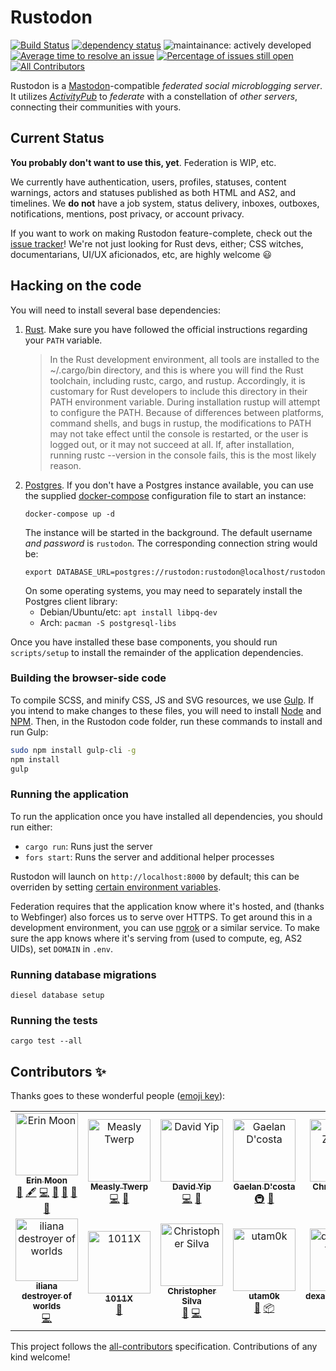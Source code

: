 # Rustodon
[![Build Status](https://travis-ci.org/rustodon/rustodon.svg?branch=master)](https://travis-ci.org/rustodon/rustodon) [![dependency status](https://deps.rs/repo/github/rustodon/rustodon/status.svg)](https://deps.rs/repo/github/rustodon/rustodon) ![maintainance: actively developed](https://img.shields.io/badge/maintenance-actively%20developed-brightgreen.svg) [![Average time to resolve an issue](http://isitmaintained.com/badge/resolution/rustodon/rustodon.svg)](http://isitmaintained.com/project/rustodon/rustodon "Average time to resolve an issue") [![Percentage of issues still open](http://isitmaintained.com/badge/open/rustodon/rustodon.svg)](http://isitmaintained.com/project/rustodon/rustodon "Percentage of issues still open") [![All Contributors](https://img.shields.io/badge/all_contributors-13-orange.svg?style=flat-square)](#contributors)


Rustodon is a [Mastodon](https://joinmastodon.org)-compatible _federated social microblogging server_. It utilizes [_ActivityPub_](http://activitypub.rocks) to _federate_ with a constellation of _other servers_, connecting their communities with yours.

## Current Status
**You probably don't want to use this, yet**. Federation is WIP, etc.

We currently have authentication, users, profiles, statuses, content warnings, actors and statuses published as both HTML and AS2, and timelines.
We **do not** have a job system, status delivery, inboxes, outboxes, notifications, mentions, post privacy, or account privacy.

If you want to work on making Rustodon feature-complete, check out the [issue tracker](https://github.com/rustodon/rustodon/issues)! We're not just looking for Rust devs, either; CSS witches, documentarians, UI/UX aficionados, etc, are highly welcome :smiley:

## Hacking on the code

You will need to install several base dependencies:

1. [Rust](https://www.rust-lang.org/en-US/install.html). Make sure you have followed the official instructions regarding your `PATH` variable.
   > In the Rust development environment, all tools are installed to the ~/.cargo/bin directory, and this is where you will find the Rust toolchain, including rustc, cargo, and rustup.
   > Accordingly, it is customary for Rust developers to include this directory in their PATH environment variable. During installation rustup will attempt to configure the PATH. Because of differences between platforms, command shells, and bugs in rustup, the modifications to PATH may not take effect until the console is restarted, or the user is logged out, or it may not succeed at all.
   > If, after installation, running rustc --version in the console fails, this is the most likely reason.
1. [Postgres](https://www.postgresql.org/download/). If you don't have a Postgres instance available, you can use the supplied [docker-compose](https://github.com/docker/compose/) configuration file to start an instance:
   ```
   docker-compose up -d
   ```
   The instance will be started in the background. The default username _and password_ is `rustodon`. The corresponding connection string would be:
   ```
   export DATABASE_URL=postgres://rustodon:rustodon@localhost/rustodon
   ```
   On some operating systems, you may need to separately install the Postgres client library:
   * Debian/Ubuntu/etc: `apt install libpq-dev`
   * Arch: `pacman -S postgresql-libs`

Once you have installed these base components, you should run `scripts/setup` to install the remainder of the application dependencies.

### Building the browser-side code

To compile SCSS, and minify CSS, JS and SVG resources, we use [Gulp](https://gulpjs.com/). If you intend to make changes to these files, you will need to install [Node](https://nodejs.org/) and [NPM](https://docs.npmjs.com/downloading-and-installing-node-js-and-npm). Then, in the Rustodon code folder, run these commands to install and run Gulp:
```bash
sudo npm install gulp-cli -g
npm install
gulp
```

### Running the application

To run the application once you have installed all dependencies, you should run either:

* `cargo run`: Runs just the server
* `fors start`: Runs the server and additional helper processes

Rustodon will launch on `http://localhost:8000` by default; this can be overriden by setting [certain environment variables](https://rocket.rs/guide/configuration/#environment-variables).

Federation requires that the application know where it's hosted, and (thanks to Webfinger) also forces us to serve over HTTPS. To get around this in a development environment, you can use [ngrok](https://ngrok.com/) or a similar service. To make sure the app knows where it's serving from (used to compute, eg, AS2 UIDs), set `DOMAIN` in `.env`.

### Running database migrations

`diesel database setup`

### Running the tests

`cargo test --all`

## Contributors ✨

Thanks goes to these wonderful people ([emoji key](https://allcontributors.org/docs/en/emoji-key)):

<!-- ALL-CONTRIBUTORS-LIST:START - Do not remove or modify this section -->
<!-- prettier-ignore -->
<table><tr><td align="center"><a href="https://imer.in"><img src="https://avatars3.githubusercontent.com/u/20133857?v=4" width="100px;" alt="Erin Moon"/><br /><sub><b>Erin Moon</b></sub></a><br /><a href="#blog-barzamin" title="Blogposts">📝</a> <a href="#content-barzamin" title="Content">🖋</a> <a href="https://github.com/rustodon/rustodon/commits?author=barzamin" title="Code">💻</a> <a href="#ideas-barzamin" title="Ideas, Planning, & Feedback">🤔</a> <a href="#maintenance-barzamin" title="Maintenance">🚧</a> <a href="#review-barzamin" title="Reviewed Pull Requests">👀</a> <a href="https://github.com/rustodon/rustodon/commits?author=barzamin" title="Documentation">📖</a></td><td align="center"><a href="https://measlytwerp.live"><img src="https://avatars2.githubusercontent.com/u/42093217?v=4" width="100px;" alt="Measly Twerp"/><br /><sub><b>Measly Twerp</b></sub></a><br /><a href="https://github.com/rustodon/rustodon/commits?author=measlytwerp" title="Code">💻</a> <a href="#ideas-measlytwerp" title="Ideas, Planning, & Feedback">🤔</a></td><td align="center"><a href="https://gitlab.peach-bun.com/yipdw"><img src="https://avatars3.githubusercontent.com/u/3859?v=4" width="100px;" alt="David Yip"/><br /><sub><b>David Yip</b></sub></a><br /><a href="https://github.com/rustodon/rustodon/commits?author=yipdw" title="Code">💻</a> <a href="#ideas-yipdw" title="Ideas, Planning, & Feedback">🤔</a></td><td align="center"><a href="http://www.robot-disco.net"><img src="https://avatars1.githubusercontent.com/u/487847?v=4" width="100px;" alt="Gaelan D'costa"/><br /><sub><b>Gaelan D'costa</b></sub></a><br /><a href="#infra-RobotDisco" title="Infrastructure (Hosting, Build-Tools, etc)">🚇</a> <a href="#ideas-RobotDisco" title="Ideas, Planning, & Feedback">🤔</a></td><td align="center"><a href="http://yeti-factory.org/"><img src="https://avatars0.githubusercontent.com/u/3809?v=4" width="100px;" alt="Chris Zelenak"/><br /><sub><b>Chris Zelenak</b></sub></a><br /><a href="https://github.com/rustodon/rustodon/commits?author=netshade" title="Code">💻</a> <a href="https://github.com/rustodon/rustodon/commits?author=netshade" title="Documentation">📖</a></td><td align="center"><a href="https://github.com/y6nH"><img src="https://avatars0.githubusercontent.com/u/355120?v=4" width="100px;" alt="Hugh"/><br /><sub><b>Hugh</b></sub></a><br /><a href="https://github.com/rustodon/rustodon/commits?author=y6nH" title="Code">💻</a> <a href="#design-y6nH" title="Design">🎨</a> <a href="#content-y6nH" title="Content">🖋</a> <a href="#ideas-y6nH" title="Ideas, Planning, & Feedback">🤔</a></td><td align="center"><a href="https://heiber.im"><img src="https://avatars2.githubusercontent.com/u/616813?v=4" width="100px;" alt="Moritz Heiber"/><br /><sub><b>Moritz Heiber</b></sub></a><br /><a href="https://github.com/rustodon/rustodon/commits?author=moritzheiber" title="Documentation">📖</a> <a href="#platform-moritzheiber" title="Packaging/porting to new platform">📦</a> <a href="#tool-moritzheiber" title="Tools">🔧</a></td></tr><tr><td align="center"><a href="https://linuxwit.ch"><img src="https://avatars2.githubusercontent.com/u/52814?v=4" width="100px;" alt="iliana destroyer of worlds"/><br /><sub><b>iliana destroyer of worlds</b></sub></a><br /><a href="https://github.com/rustodon/rustodon/commits?author=iliana" title="Code">💻</a></td><td align="center"><a href="https://github.com/1011X"><img src="https://avatars0.githubusercontent.com/u/1851619?v=4" width="100px;" alt="1011X"/><br /><sub><b>1011X</b></sub></a><br /><a href="#maintenance-1011X" title="Maintenance">🚧</a></td><td align="center"><a href="https://www.csos95.com"><img src="https://avatars0.githubusercontent.com/u/1892750?v=4" width="100px;" alt="Christopher Silva"/><br /><sub><b>Christopher Silva</b></sub></a><br /><a href="#maintenance-csos95" title="Maintenance">🚧</a> <a href="https://github.com/rustodon/rustodon/commits?author=csos95" title="Code">💻</a></td><td align="center"><a href="https://www.utam0k.jp/"><img src="https://avatars3.githubusercontent.com/u/13010913?v=4" width="100px;" alt="utam0k"/><br /><sub><b>utam0k</b></sub></a><br /><a href="#maintenance-utam0k" title="Maintenance">🚧</a> <a href="#platform-utam0k" title="Packaging/porting to new platform">📦</a></td><td align="center"><a href="https://github.com/dexamphetamine"><img src="https://avatars2.githubusercontent.com/u/20431955?v=4" width="100px;" alt="dexamphetamine"/><br /><sub><b>dexamphetamine</b></sub></a><br /><a href="https://github.com/rustodon/rustodon/commits?author=dexamphetamine" title="Code">💻</a> <a href="#ideas-dexamphetamine" title="Ideas, Planning, & Feedback">🤔</a></td><td align="center"><a href="https://ktn.fyi"><img src="https://avatars1.githubusercontent.com/u/9281956?v=4" width="100px;" alt="ash lea"/><br /><sub><b>ash lea</b></sub></a><br /><a href="https://github.com/rustodon/rustodon/commits?author=ashkitten" title="Code">💻</a> <a href="#ideas-ashkitten" title="Ideas, Planning, & Feedback">🤔</a> <a href="#maintenance-ashkitten" title="Maintenance">🚧</a></td></tr></table>

<!-- ALL-CONTRIBUTORS-LIST:END -->

This project follows the [all-contributors](https://github.com/all-contributors/all-contributors) specification. Contributions of any kind welcome!
